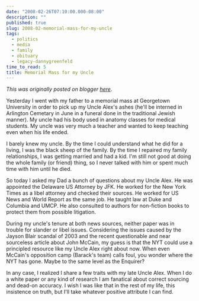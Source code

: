 ```yaml
---
date: "2008-02-26T07:10:00.000-08:00"
description: ""
published: true
slug: 2008-02-memorial-mass-for-my-uncle
tags:
  - politics
  - media
  - family
  - obituary
  - legacy-dannygreenfeld
time_to_read: 5
title: Memorial Mass for my Uncle
---
```


_This was originally posted on blogger [here](https://dannygreenfeld.blogspot.com/2008/02/memorial-mass-for-my-uncle.html)_.

Yesterday I went with my father to a memorial mass at Georgetown University in order to pick up my Uncle Alex's ashes (he'll be interned in Arlington Cemetary in June in a funeral done in the traditional Jewish manner). My uncle had his body used in anatomy classes for medical students. My uncle was very much a teacher and wanted to keep teaching even when his life ended.

I barely knew my uncle. By the time I could understand what he did for a living, I was the black sheep of the family. By the time I repaired my family relationships, I was getting married and had a kid. I'm still not good at doing the whole family (or friend) thing, so I never talked with him or spent much time with him until he died.

So today I asked my Dad a bunch of questions about my Uncle Alex. He was appointed the Delaware US Attorney by JFK. He worked for the New York Times as a libel attorney and checked their sources. He worked for US News and World Report as the same job. He taught law at Duke and Columbia and UMCP. He also consulted to authors for non-fiction books to protect them from possible litigation.

During my uncle's tenure at both news sources, neither paper was in trouble for slander or libel issues. Considering the issues caused by the Jayson Blair scandal of 2003 and the recent questionable and near sourceless article about John McCain, my guess is that the NYT could use a principled resource like my Uncle Alex right about now. When even McCain's opposition camp (Barack's team) calls foul, you wonder where the NYT has gone. Maybe to the same level as the Enquirer?

In any case, I realized I share a few traits with my late Uncle Alex. When I do a white paper or any kind of research I am fanatical about correct sourcing and dead-on accuracy. I wish I was like that in the rest of my life, this insistence on truth, but I'll take whatever positive attribute I can find.
